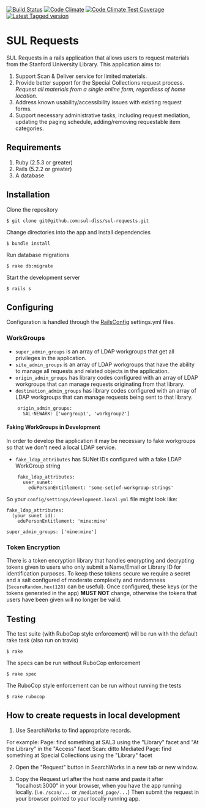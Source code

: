 [![Build Status](https://travis-ci.org/sul-dlss/sul-requests.svg?branch=master)](https://travis-ci.org/sul-dlss/sul-requests)
[![Code Climate](https://codeclimate.com/github/sul-dlss/sul-requests/badges/gpa.svg)](https://codeclimate.com/github/sul-dlss/sul-requests)
[![Code Climate Test Coverage](https://codeclimate.com/github/sul-dlss/sul-requests/badges/coverage.svg)](https://codeclimate.com/github/sul-dlss/sul-requests/coverage)
[![Latest Tagged version](https://badge.fury.io/gh/sul-dlss%2Fsul-requests.svg)](https://badge.fury.io/gh/sul-dlss%2Fsul-requests)


# SUL Requests

SUL Requests in a rails application that allows users to request materials from the Stanford University Library.  This application aims to:

1. Support Scan & Deliver service for limited materials.
2. Provide better support for the Special Collections request process. *Request all materials from a single online form, regardless of home location.*
3. Address known usability/accessibility issues with existing request forms.
4. Support necessary administrative tasks, including request mediation, updating the paging schedule, adding/removing requestable item categories.


## Requirements

1. Ruby (2.5.3 or greater)
2. Rails (5.2.2 or greater)
3. A database

## Installation

Clone the repository

    $ git clone git@github.com:sul-dlss/sul-requests.git

Change directories into the app and install dependencies

    $ bundle install

Run database migrations

    $ rake db:migrate

Start the development server

    $ rails s

## Configuring

Configuration is handled through the [RailsConfig](/railsconfig/rails_config) settings.yml files.

### WorkGroups

* `super_admin_groups` is an array of LDAP workgroups that get all privileges in the application.
* `site_admin_groups` is an array of LDAP workgroups that have the ability to manage all requests and related objects in the application.
* `origin_admin_groups` has library codes configured with an array of LDAP workgroups that can manage requests originating from that library.
* `destination_admin_groups` has library codes configured with an array of LDAP workgroups that can manage requests being sent to that library.
```
    origin_admin_groups:
      SAL-NEWARK: ['worgroup1', 'workgroup2']
```

#### Faking WorkGroups in Development

In order to develop the application it may be necessary to fake workgroups so that we don't need a local LDAP service.

* `fake_ldap_attributes` has SUNet IDs configured with a fake LDAP WorkGroup string

```
    fake_ldap_attributes:
      user_sunet:
        eduPersonEntitlement: 'some-set|of-workgroup-strings'
```

So your `config/settings/development.local.yml` file might look like:

```
fake_ldap_attributes:
  (your sunet id):
    eduPersonEntitlement: 'mine:mine'

super_admin_groups: ['mine:mine']
```

### Token Encryption

There is a token encryption library that handles encrypting and decrypting tokens given to users who only submit a Name/Email or Library ID for identification purposes. To keep these tokens secure we require a secret and a salt configured of moderate complexity and randomness (`SecureRandom.hex(128)` can be useful).  Once configured, these keys (or the tokens generated in the app) **MUST NOT** change, otherwise the tokens that users have been given will no longer be valid.

## Testing

The test suite (with RuboCop style enforcement) will be run with the default rake task (also run on travis)

    $ rake

The specs can be run without RuboCop enforcement

    $ rake spec

The RuboCop style enforcement can be run without running the tests

    $ rake rubocop


## How to create requests in local development

1.  Use SearchWorks to find appropriate records.

For example:
    Page:  find something at SAL3 using the "Library" facet and "At the Library" in the "Access" facet
    Scan:  ditto
    Mediated Page:  find something at Special Collections using the "Library" facet

2.  Open the "Request" button in SearchWorks in a new tab or new window.

3.  Copy the Request url after the host name and paste it after "localhost:3000" in your browser, when you have the app running locally.  (i.e. `/scan/...`  or `/mediated_page/...`)   Then submit the request in your browser pointed to your locally running app.
